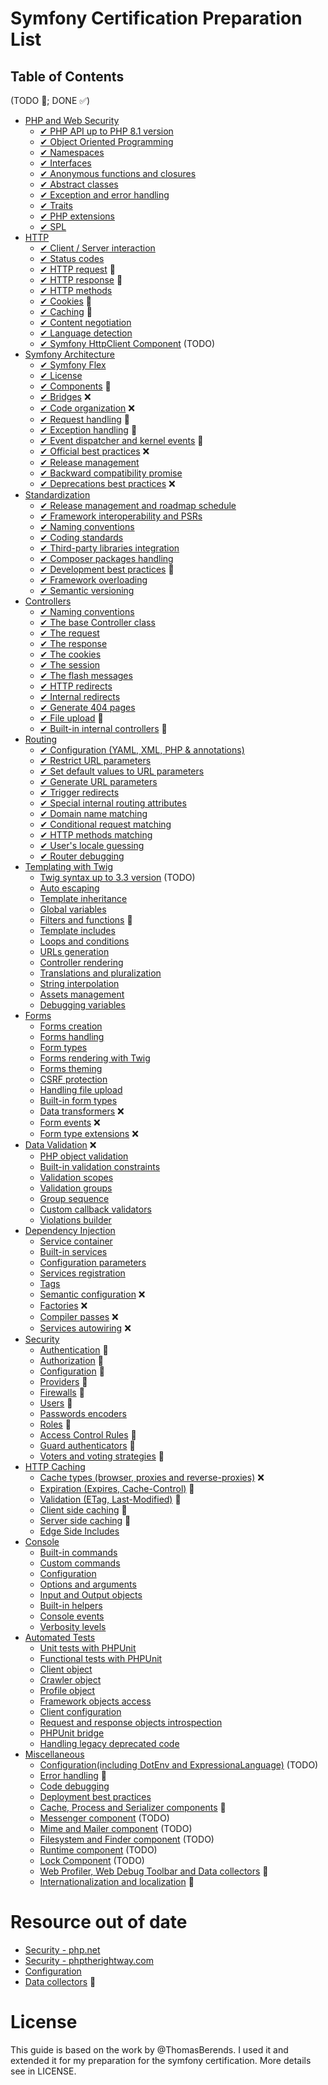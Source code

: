 # Symfony Certification Preparation List

## Table of Contents
(TODO 🎯; DONE ✅)

- [PHP and Web Security](/topics/php-and-web-security.md)
    - [✔︎ PHP API up to PHP 8.1 version](/topics/php-and-web-security.md#php-api-up-to-php-81-version)
    - [✔︎ Object Oriented Programming](/topics/php-and-web-security.md#object-oriented-programming)
    - [✔︎ Namespaces](/topics/php-and-web-security.md#namespaces)
    - [✔︎ Interfaces](/topics/php-and-web-security.md#interfaces)
    - [✔︎ Anonymous functions and closures](/topics/php-and-web-security.md#anonymous-functions-and-closures)
    - [✔︎ Abstract classes](/topics/php-and-web-security.md#abstract-classes)
    - [✔︎ Exception and error handling](/topics/php-and-web-security.md#exception-and-error-handling)
    - [✔︎ Traits](/topics/php-and-web-security.md#traits)
    - [✔︎ PHP extensions](/topics/php-and-web-security.md#php-extensions)
    - [✔︎ SPL](/topics/php-and-web-security.md#spl)
- [HTTP](/topics/http.md)
    - [✔︎ Client / Server interaction](/topics/http.md#client--server-interaction)
    - [✔︎ Status codes](/topics/http.md#status-codes)
    - [✔︎ HTTP request](/topics/http.md#http-request) 🎯
    - [✔︎ HTTP response](/topics/http.md#http-response) 🎯
    - [✔︎ HTTP methods](/topics/http.md#http-methods)
    - [✔︎ Cookies](/topics/http.md#cookies) 🎯
    - [✔︎ Caching](/topics/http.md#caching) 🎯
    - [✔︎ Content negotiation](/topics/http.md#content-negotiation)
    - [✔︎ Language detection](/topics/http.md#language-detection)
    - [✔︎ Symfony HttpClient Component](/topics/http.md) (TODO)
- [Symfony Architecture](/topics/symfony-architecture.md)
    - [✔︎ Symfony Flex](/topics/symfony-architecture.md#symfony-flex)
    - [✔︎ License](/topics/symfony-architecture.md#license)
    - [✔︎ Components](/topics/symfony-architecture.md#components) 🎯
    - [✔︎ Bridges](/topics/symfony-architecture.md#bridges) ❌
    - [✔︎ Code organization](/topics/symfony-architecture.md#code-organization) ❌
    - [✔︎ Request handling](/topics/symfony-architecture.md#request-handling) 🎯
    - [✔︎ Exception handling](/topics/symfony-architecture.md#exception-handling) 🎯
    - [✔︎ Event dispatcher and kernel events](/topics/symfony-architecture.md#event-dispatcher-and-kernel-events) 🎯
    - [✔︎ Official best practices](/topics/symfony-architecture.md#official-best-practices) ❌
    - [✔︎ Release management](/topics/symfony-architecture.md#release-management)
    - [✔︎ Backward compatibility promise](/topics/symfony-architecture.md#backward-compatibility-promise)
    - [✔︎ Deprecations best practices](/topics/symfony-architecture.md#deprecations-best-practices) ❌
- [Standardization](/topics/standardization.md)
    - [✔︎ Release management and roadmap schedule](/topics/standardization.md#release-management-and-roadmap-schedule)
    - [✔︎ Framework interoperability and PSRs](/topics/standardization.md#framework-interoperability-and-psrs)
    - [✔︎ Naming conventions](/topics/standardization.md#naming-conventions)
    - [✔︎ Coding standards](/topics/standardization.md#coding-standards)
    - [✔︎ Third-party libraries integration](/topics/standardization.md#third-party-libraries-integration)
    - [✔︎ Composer packages handling](/topics/standardization.md#composer-packages-handling)
    - [✔︎ Development best practices](/topics/standardization.md#development-best-practices) 🎯
    - [✔︎ Framework overloading](/topics/standardization.md#framework-overloading)
    - [✔︎ Semantic versioning](/topics/standardization.md#semantic-versioning)
- [Controllers](/topics/controllers.md) 
    - [✔︎ Naming conventions](/topics/controllers.md#naming-conventions)
    - [✔︎ The base Controller class](/topics/controllers.md#the-base-controller-class)
    - [✔︎ The request](/topics/controllers.md#the-request)
    - [✔︎ The response](/topics/controllers.md#the-response)
    - [✔︎ The cookies](/topics/controllers.md#the-cookies)
    - [✔︎ The session](/topics/controllers.md#the-session)
    - [✔︎ The flash messages](/topics/controllers.md#the-flash-messages)
    - [✔︎ HTTP redirects](/topics/controllers.md#http-redirects)
    - [✔︎ Internal redirects](/topics/controllers.md#internal-redirects)
    - [✔︎ Generate 404 pages](/topics/controllers.md#generate-404-pages)
    - [✔︎ File upload](/topics/controllers.md#file-upload) 🎯
    - [✔︎ Built-in internal controllers](/topics/controllers.md#built-in-internal-controllers) 🎯
- [Routing](/topics/routing.md)
    - [✔︎ Configuration (YAML, XML, PHP & annotations)](/topics/routing.md#configuration-yaml-xml-php--annotations)
    - [✔︎ Restrict URL parameters](/topics/routing.md#restrict-url-parameters)
    - [✔︎ Set default values to URL parameters](/topics/routing.md#set-default-values-to-url-parameters)
    - [✔︎ Generate URL parameters](/topics/routing.md#generate-url-parameters)
    - [✔︎ Trigger redirects](/topics/routing.md#trigger-redirects)
    - [✔︎ Special internal routing attributes](/topics/routing.md#special-internal-routing-attributes)
    - [✔︎ Domain name matching](/topics/routing.md#domain-name-matching)
    - [✔︎ Conditional request matching](/topics/routing.md#conditional-request-matching)
    - [✔︎ HTTP methods matching](/topics/routing.md#http-methods-matching)
    - [✔︎ User's locale guessing](/topics/routing.md#users-locale-guessing)
    - [✔︎ Router debugging](/topics/routing.md#router-debugging)
- [Templating with Twig](/topics/templating-with-twig.md)
    - [Twig syntax up to 3.3 version](/topics/templating-with-twig.md#auto-escaping) (TODO)
    - [Auto escaping](/topics/templating-with-twig.md#auto-escaping)
    - [Template inheritance](/topics/templating-with-twig.md#template-inheritance)
    - [Global variables](/topics/templating-with-twig.md#global-variables)
    - [Filters and functions](/topics/templating-with-twig.md#filters-and-functions) 🎯
    - [Template includes](/topics/templating-with-twig.md#template-includes)
    - [Loops and conditions](/topics/templating-with-twig.md#loops-and-conditions)
    - [URLs generation](/topics/templating-with-twig.md#urls-generation)
    - [Controller rendering](/topics/templating-with-twig.md#controller-rendering)
    - [Translations and pluralization](/topics/templating-with-twig.md#translations-and-pluralization)
    - [String interpolation](/topics/templating-with-twig.md#string-interpolation)
    - [Assets management](/topics/templating-with-twig.md#assets-management)
    - [Debugging variables](/topics/templating-with-twig.md#debugging-variables)
- [Forms](/topics/forms.md)
    - [Forms creation](/topics/forms.md#forms-creation)
    - [Forms handling](/topics/forms.md#forms-handling)
    - [Form types](/topics/forms.md#form-types)
    - [Forms rendering with Twig](/topics/forms.md#forms-rendering-with-twig)
    - [Forms theming](/topics/forms.md#forms-theming)
    - [CSRF protection](/topics/forms.md#csrf-protection)
    - [Handling file upload](/topics/forms.md#handling-file-upload)
    - [Built-in form types](/topics/forms.md#built-in-form-types)
    - [Data transformers](/topics/forms.md#data-transformers) ❌
    - [Form events](/topics/forms.md#form-events) ❌
    - [Form type extensions](/topics/forms.md#form-type-extensions) ❌
- [Data Validation](/topics/data-validation.md) ❌
    - [PHP object validation](/topics/data-validation.md#php-object-validation)
    - [Built-in validation constraints](/topics/data-validation.md#built-in-validation-constraints)
    - [Validation scopes](/topics/data-validation.md#validation-scopes)
    - [Validation groups](/topics/data-validation.md#validation-groups)
    - [Group sequence](/topics/data-validation.md#group-sequence)
    - [Custom callback validators](/topics/data-validation.md#custom-callback-validators)
    - [Violations builder](/topics/data-validation.md#violations-builder)
- [Dependency Injection](/topics/dependency-injection.md)
    - [Service container](/topics/dependency-injection.md#service-container)
    - [Built-in services](/topics/dependency-injection.md#built-in-services)
    - [Configuration parameters](/topics/dependency-injection.md#configuration-parameters)
    - [Services registration](/topics/dependency-injection.md#services-registration)
    - [Tags](/topics/dependency-injection.md#tags)
    - [Semantic configuration](/topics/dependency-injection.md#semantic-configuration) ❌
    - [Factories](/topics/dependency-injection.md#factories) ❌
    - [Compiler passes](/topics/dependency-injection.md#compiler-passes) ❌
    - [Services autowiring](/topics/dependency-injection.md#services-autowiring) ❌
- [Security](/topics/security.md)
    - [Authentication](/topics/security.md#authentication) 🎯
    - [Authorization](/topics/security.md#authorization) 🎯
    - [Configuration](/topics/security.md#configuration) 🎯
    - [Providers](/topics/security.md#providers) 🎯
    - [Firewalls](/topics/security.md#firewalls) 🎯
    - [Users](/topics/security.md#users) 🎯
    - [Passwords encoders](/topics/security.md#passwords-encoders) 
    - [Roles](/topics/security.md#roles) 🎯
    - [Access Control Rules](/topics/security.md#access-control-rules) 🎯
    - [Guard authenticators](/topics/security.md#guard-authenticators) 🎯
    - [Voters and voting strategies](/topics/security.md#voters-and-voting-strategies)  🎯
- [HTTP Caching](/topics/http-caching.md)
    - [Cache types (browser, proxies and reverse-proxies)](/topics/http-caching.md#cache-types-browser-proxies-and-reverse-proxies) ❌
    - [Expiration (Expires, Cache-Control)](/topics/http-caching.md#expiration-expires-cache-control) 🎯
    - [Validation (ETag, Last-Modified)](/topics/http-caching.md#validation-etag-last-modified) 🎯
    - [Client side caching](/topics/http-caching.md#client-side-caching) 🎯
    - [Server side caching](/topics/http-caching.md#server-side-caching) 🎯
    - [Edge Side Includes](/topics/http-caching.md#edge-side-includes)
- [Console](/topics/console.md)
    - [Built-in commands](/topics/console.md#built-in-commands)
    - [Custom commands](/topics/console.md#custom-commands)
    - [Configuration](/topics/console.md#configuration)
    - [Options and arguments](/topics/console.md#options-and-arguments)
    - [Input and Output objects](/topics/console.md#input-and-output-objects)
    - [Built-in helpers](/topics/console.md#built-in-helpers)
    - [Console events](/topics/console.md#console-events)
    - [Verbosity levels](/topics/console.md#verbosity-levels)
- [Automated Tests](/topics/automated-tests.md)
    - [Unit tests with PHPUnit](/topics/automated-tests.md#unit-tests-with-phpunit)
    - [Functional tests with PHPUnit](/topics/automated-tests.md#functional-tests-with-phpunit)
    - [Client object](/topics/automated-tests.md#client-object)
    - [Crawler object](/topics/automated-tests.md#crawler-object)
    - [Profile object](/topics/automated-tests.md#profile-object)
    - [Framework objects access](/topics/automated-tests.md#framework-objects-access)
    - [Client configuration](/topics/automated-tests.md#client-configuration)
    - [Request and response objects introspection](/topics/automated-tests.md#request-and-response-objects-introspection)
    - [PHPUnit bridge](/topics/automated-tests.md#phpunit-bridge)
    - [Handling legacy deprecated code](/topics/automated-tests.md#handling-legacy-deprecated-code)
- [Miscellaneous](/topics/miscellaneous.md)
    - [Configuration(including DotEnv and ExpressionaLanguage)](/topics/miscellaneous.md#) (TODO)
    - [Error handling](/topics/miscellaneous.md#error-handling) 🎯
    - [Code debugging](/topics/miscellaneous.md#code-debugging)
    - [Deployment best practices](/topics/miscellaneous.md#deployment-best-practices)
    - [Cache, Process and Serializer components](/topics/miscellaneous.md#process-and-serializer-components) 🎯
    - [Messenger component](/topics/miscellaneous.md#messenger-component) (TODO)
    - [Mime and Mailer component](/topics/miscellaneous.md#mime-mailer-component) (TODO)
    - [Filesystem and Finder component](/topics/miscellaneous.md#filesystem-finder-component) (TODO)
    - [Runtime component](/topics/miscellaneous.md#runtime-component) (TODO)
    - [Lock Component](/topics/miscellaneous.md#lock-component) (TODO)
    - [Web Profiler, Web Debug Toolbar and Data collectors](/topics/miscellaneous.md#web-profiler-and-web-debug-toolbar) 🎯
    - [Internationalization and localization](/topics/miscellaneous.md#internationalization-and-localization) 🎯


# Resource out of date
- [Security - php.net](http://php.net/manual/en/security.php)
- [Security - phptherightway.com](http://www.phptherightway.com/#security)
- [Configuration](/topics/symfony-architecture.md#configuration)
- [Data collectors](/topics/miscellaneous.md#data-collectors) 🎯


# License
This guide is based on the work by @ThomasBerends. I used it and extended it for my preparation for the symfony certification. More details see in LICENSE.
